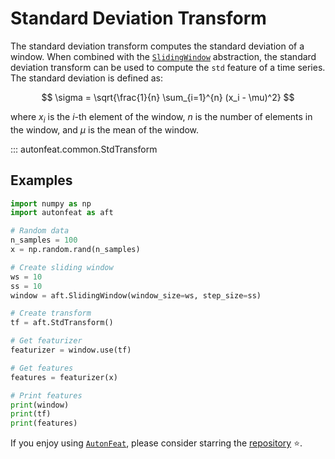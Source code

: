 # Standard Deviation Transform

The standard deviation transform computes the standard deviation of a window. When combined with the [`SlidingWindow`](../core/fixed_window.md) abstraction, the standard deviation transform can be used to compute the `std` feature of a time series. The standard deviation is defined as:

$$
\sigma = \sqrt{\frac{1}{n} \sum_{i=1}^{n} (x_i - \mu)^2}
$$

where $x_i$ is the $i$-th element of the window, $n$ is the number of elements in the window, and $\mu$ is the mean of the window.

::: autonfeat.common.StdTransform
      

## Examples

```python
import numpy as np
import autonfeat as aft

# Random data
n_samples = 100
x = np.random.rand(n_samples)

# Create sliding window
ws = 10
ss = 10
window = aft.SlidingWindow(window_size=ws, step_size=ss)

# Create transform
tf = aft.StdTransform()

# Get featurizer
featurizer = window.use(tf)

# Get features
features = featurizer(x)

# Print features
print(window)
print(tf)
print(features)
```


If you enjoy using [`AutonFeat`](../../index.md), please consider starring the [repository](https://github.com/autonlab/AutonFeat) ⭐️.